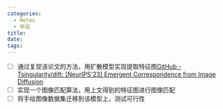 ```yaml
---
categories:
  - Notes
  - 毕设
title:
date:
tags:
---
```

- [ ] 通过复现该论文的方法，用扩散模型实现提取特征图[GitHub - Tsingularity/dift: [NeurIPS'23] Emergent Correspondence from Image Diffusion](https://github.com/Tsingularity/dift)
- [ ] 实现一个图像匹配算法，用上文得到的特征图进行图像匹配
- [ ] 将手绘图像数据集迁移到该模型上，测试可行性
